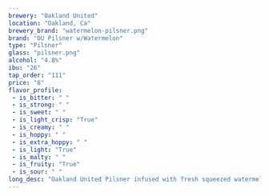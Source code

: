 ```yaml
---
brewery: "Oakland United"
location: "Oakland, Ca"
brewery_brand: "watermelon-pilsner.png"
brand: "OU Pilsner w/Watermelon"
type: "Pilsner"
glass: "pilsner.png"
alcohol: "4.8%"
ibu: "26"
tap_order: "111"
price: "8"
flavor_profile:
 - is_bitter: " "
 - is_strong: " "
 - is_sweet: " "
 - is_light_crisp: "True"
 - is_creamy: " "
 - is_hoppy: " "
 - is_extra_hoppy: " "
 - is_light: "True"
 - is_malty: " "
 - is_fruity: "True"
 - is_sour: " "
long_desc: "Oakland United Pilsner infused with fresh squeezed watermelon juice"
---
```

